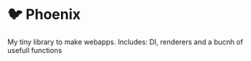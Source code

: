 # 🐦 Phoenix
My tiny library to make webapps. Includes: DI, renderers and a bucnh of usefull functions
